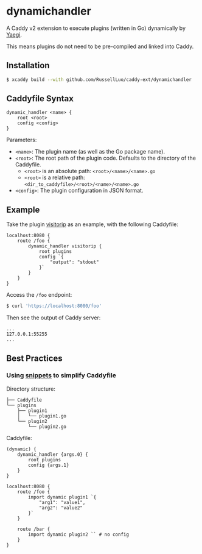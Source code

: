 # dynamichandler

A Caddy v2 extension to execute plugins (written in Go) dynamically by [Yaegi][1].

This means plugins do not need to be pre-compiled and linked into Caddy.


## Installation

```bash
$ xcaddy build --with github.com/RussellLuo/caddy-ext/dynamichandler
```

## Caddyfile Syntax

```
dynamic_handler <name> {
	root <root>
	config <config>
}
```

Parameters:

- `<name>`: The plugin name (as well as the Go package name).
- `<root>`: The root path of the plugin code. Defaults to the directory of the Caddyfile.
    + `<root>` is an absolute path: `<root>/<name>/<name>.go`
    + `<root>` is a relative path: `<dir_to_caddyfile>/<root>/<name>/<name>.go`
- `<config>`: The plugin configuration in JSON format.


## Example

Take the plugin [visitorip](plugins/visitorip/visitorip.go) as an example, with the following Caddyfile:

```
localhost:8080 {
	route /foo {
		dynamic_handler visitorip {
			root plugins
			config `{
				"output": "stdout"
			}`
		}
	}
}
```

Access the `/foo` endpoint:

```bash
$ curl 'https://localhost:8080/foo'
```

Then see the output of Caddy server:

```console
...
127.0.0.1:55255
...

```

## Best Practices

### Using [snippets][2] to simplify Caddyfile

Directory structure:

```
├── Caddyfile
└── plugins
    ├── plugin1
    │   └── plugin1.go
    └── plugin2
        └── plugin2.go
```

Caddyfile:

```
(dynamic) {
	dynamic_handler {args.0} {
		root plugins
		config {args.1}
	}
}

localhost:8080 {
	route /foo {
		import dynamic plugin1 `{
			"arg1": "value1",
			"arg2": "value2"
		}`
	}

	route /bar {
		import dynamic plugin2 `` # no config
	}
}
```


[1]: https://github.com/traefik/yaegi
[2]: https://caddyserver.com/docs/caddyfile/concepts#snippets